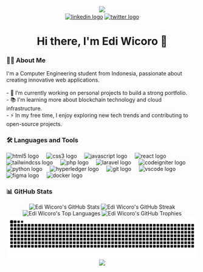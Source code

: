 <div align="center">
  <img height="150" src="https://media.giphy.com/media/M9gbBd9nbDrOTu1Mqx/giphy.gif"  />
</div>

<div align="center">
  <a href="#" target="_blank"><img src="https://img.shields.io/static/v1?message=LinkedIn&logo=linkedin&label=&color=0077B5&logoColor=white&labelColor=&style=for-the-badge" height="25" alt="linkedin logo"  /></a>
  <a href="#" target="_blank"><img src="https://img.shields.io/static/v1?message=Twitter&logo=twitter&label=&color=1DA1F2&logoColor=white&labelColor=&style=for-the-badge" height="25" alt="twitter logo"  /></a>
</div>

<h1 align="center">Hi there, I'm Edi Wicoro 👋</h1>

<h3 align="left">👩‍💻  About Me</h3>

<p align="left">
I'm a Computer Engineering student from Indonesia, passionate about creating innovative web applications.<br><br>
- 🔭 I’m currently working on personal projects to build a strong portfolio.<br>
- 📚 I'm learning more about blockchain technology and cloud infrastructure.<br>
- ⚡ In my free time, I enjoy exploring new tech trends and contributing to open-source projects.
</p>

<h3 align="left">🛠 Languages and Tools</h3>

<div align="left">
  <img src="https://cdn.jsdelivr.net/gh/devicons/devicon/icons/html5/html5-original-wordmark.svg" height="40" alt="html5 logo"  />
  <img width="12" />
  <img src="https://cdn.jsdelivr.net/gh/devicons/devicon/icons/css3/css3-original-wordmark.svg" height="40" alt="css3 logo"  />
  <img width="12" />
  <img src="https://cdn.jsdelivr.net/gh/devicons/devicon/icons/javascript/javascript-original.svg" height="40" alt="javascript logo"  />
  <img width="12" />
  <img src="https://cdn.jsdelivr.net/gh/devicons/devicon/icons/react/react-original-wordmark.svg" height="40" alt="react logo"  />
  <img width="12" />
  <img src="https://cdn.jsdelivr.net/gh/devicons/devicon/icons/tailwindcss/tailwindcss-original.svg" height="40" alt="tailwindcss logo"  />
  <img width="12" />
  <img src="https://cdn.jsdelivr.net/gh/devicons/devicon/icons/php/php-original.svg" height="40" alt="php logo"  />
  <img width="12" />
  <img src="https://cdn.jsdelivr.net/gh/devicons/devicon/icons/laravel/laravel-original.svg" height="40" alt="laravel logo"  />
  <img width="12" />
  <img src="https://cdn.jsdelivr.net/gh/devicons/devicon/icons/codeigniter/codeigniter-plain-wordmark.svg" height="40" alt="codeigniter logo"  />
  <img width="12" />
  <img src="https://cdn.jsdelivr.net/gh/devicons/devicon/icons/python/python-original-wordmark.svg" height="40" alt="python logo"  />
  <img width="12" />
  <img src="https://cdn.jsdelivr.net/gh/devicons/devicon/icons/hyperledger/hyperledger-original.svg" height="40" alt="hyperledger logo"  />
  <img width="12" />
  <img src="https://cdn.jsdelivr.net/gh/devicons/devicon/icons/git/git-original-wordmark.svg" height="40" alt="git logo"  />
  <img width="12" />
  <img src="https://cdn.jsdelivr.net/gh/devicons/devicon/icons/vscode/vscode-original-wordmark.svg" height="40" alt="vscode logo"  />
  <img width="12" />
  <img src="https://cdn.jsdelivr.net/gh/devicons/devicon/icons/figma/figma-original.svg" height="40" alt="figma logo"  />
  <img width="12" />
  <img src="https://cdn.jsdelivr.net/gh/devicons/devicon/icons/docker/docker-original-wordmark.svg" height="40" alt="docker logo"  />
</div>

<h3 align="left">📊 GitHub Stats</h3>

<div align="center">
  <img src="https://github-readme-stats.vercel.app/api?username=Ediw7&theme=radical&hide_border=true&include_all_commits=true&count_private=false" alt="Edi Wicoro's GitHub Stats" />
  <img src="https://github-readme-streak-stats.herokuapp.com/?user=Ediw7&theme=radical&hide_border=true" alt="Edi Wicoro's GitHub Streak" />
  <br>
  <img src="https://github-readme-stats.vercel.app/api/top-langs/?username=Ediw7&theme=radical&hide_border=true&include_all_commits=true&count_private=false&layout=compact" alt="Edi Wicoro's Top Languages" />
  <img src="https://github-profile-trophy.vercel.app/?username=Ediw7&theme=radical&no-frame=false&no-bg=true&margin-w=4" alt="Edi Wicoro's GitHub Trophies" />
</div>

<div align="center">
  <img src="https://raw.githubusercontent.com/Ediw7/Ediw7/output/snake.svg" alt="Snake animation" />
</div>

<div align="center">
  <img src="https://visitcount.itsvg.in/api?id=Ediw7&icon=0&color=0" />
</div>
